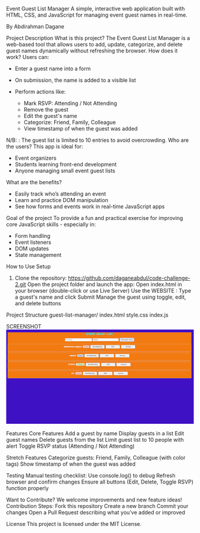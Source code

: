 
Event Guest List Manager
A simple, interactive web application built with HTML, CSS, and JavaScript for managing event guest names in real-time.

By Abdirahman Dagane

 Project Description
 What is this project?
The Event Guest List Manager is a web-based tool that allows users to add, update, categorize, and delete guest names dynamically without refreshing the browser.
 How does it work?
Users can:
- Enter a guest name into a form
- On submission, the name is added to a visible list
- Perform actions like:

  -  Mark RSVP: Attending / Not Attending
  -  Remove the guest
  -  Edit the guest's name
  -  Categorize: Friend, Family, Colleague
  -  View timestamp of when the guest was added

 N/B: : The guest list is limited to 10 entries  to avoid overcrowding.
 Who are the users?
This app is ideal for:
-  Event organizers
-  Students learning front-end development
-  Anyone managing small event guest lists

 What are the benefits?
- Easily track who’s attending an event
- Learn and practice DOM manipulation
- See how forms and events work in real-time JavaScript apps

 Goal of the project
To provide a fun and practical exercise for improving core JavaScript skills - especially in:

- Form handling
- Event listeners
- DOM updates
- State management

 How to Use
 Setup
1. Clone the repository:
  https://github.com/daganeabdul/code-challenge-2.git
Open the project folder and launch the app:
Open index.html in your browser (double-click or use Live Server)
Use the WEBSITE :
Type a guest's name and click Submit
Manage the guest using toggle, edit, and delete buttons

 Project Structure
guest-list-manager/
 index.html
 style.css
 index.js

SCREENSHOT
![image alt](https://github.com/daganeabdul/code-challenge-2/blob/main/unnamed.png?raw=true)



 Features
 Core Features
Add a guest by name
Display guests in a list
Edit guest names
Delete guests from the list
Limit guest list to 10 people with alert
Toggle RSVP status (Attending / Not Attending)


Stretch Features
Categorize guests: Friend, Family, Colleague (with color tags)
Show timestamp of when the guest was added



 Testing
Manual testing checklist:
Use console.log() to debug
Refresh browser and confirm changes
Ensure all buttons (Edit, Delete, Toggle RSVP) function properly



 Want to Contribute?
We welcome improvements and new feature ideas!
Contribution Steps:
  Fork this repository
 Create a new branch
 Commit your changes
 Open a Pull Request describing what you’ve added or improved



 License
This project is licensed under the MIT License.






















